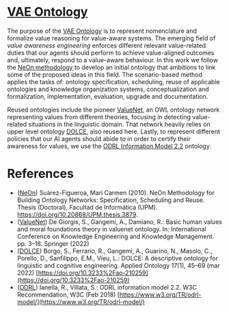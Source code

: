 [VAE Ontology](https://w3id.org/def/vaeontology)
===================

The purpose of the [VAE Ontology](https://w3id.org/def/vaeontology) is to represent nomenclature and formalize value reasoning for value-aware systems. The emerging field of *value awareness engineering* enforces different relevant value-related duties that our agents should perform to achieve value-aligned outcomes and, ultimately, respond to a value-aware behaviour. In this work we follow the [NeOn methodology](https://oeg.fi.upm.es/index.php/en/methodologies/59-neon-methodology/index.html) to develop an initial ontology that ambitions to link some of the proposed ideas in this field. The scenario-based method applies the tasks of: ontology specification, scheduling, reuse of applicable ontologies and knowledge organization systems, conceptualization and formalization, implementation, evaluation, upgrade and documentation.

Reused ontologies include the pioneer [ValueNet](https://github.com/StenDoipanni/ValueNet), an OWL ontology network representing values from different theories, focusing in detecting value-related situations in the linguistic domain. That network heavily relies on upper level ontology [DOLCE](https://doi.org/10.3233%2Fao-210259), also reused here. Lastly, to represent different policies that our AI agents should abide to in order to certify their awareness for values, we use the [ODRL Information Model 2.2](https://www.w3.org/TR/odrl-model/) ontology.

# References
- ([NeOn](https://oeg.fi.upm.es/index.php/en/methodologies/59-neon-methodology/index.html)) Suárez-Figueroa, Mari Carmen (2010). NeOn Methodology for Building Ontology Networks: Specification, Scheduling and Reuse. Thesis (Doctoral), Facultad de Informática (UPM). https://doi.org/10.20868/UPM.thesis.3879.
- ([ValueNet](https://github.com/StenDoipanni/ValueNet)) De Giorgis, S., Gangemi, A., Damiano, R.: Basic human values and moral foundations theory in valuenet ontology. In: International Conference on Knowledge Engineering and Knowledge Management. pp. 3–18. Springer (2022)
- ([DOLCE](https://doi.org/10.3233%2Fao-210259)) Borgo, S., Ferrario, R., Gangemi, A., Guarino, N., Masolo, C., Porello, D., Sanfilippo, E.M., Vieu, L.: DOLCE: A descriptive ontology for linguistic and cognitive engineering. Applied Ontology 17(1), 45–69 (mar 2022) [https://doi.org/10.3233%2Fao-210259](https://doi.org/10.3233%2Fao-210259)
- ([ODRL](https://www.w3.org/TR/odrl-model/)) Ianella, R., Villata, S.: ODRL information model 2.2. W3C Recommendation, W3C (Feb 2018) [https://www.w3.org/TR/odrl-model/](https://www.w3.org/TR/odrl-model/)
